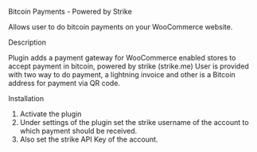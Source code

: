 Bitcoin Payments - Powered by Strike

Allows user to do bitcoin payments on your WooCommerce website.

Description

Plugin adds a payment gateway for WooCommerce enabled stores to accept payment in bitcoin, powered by strike (strike.me)
User is provided with two way to do payment, a lightning invoice and other is a Bitcoin address for payment via QR code.

Installation

1. Activate the plugin
2. Under settings of the plugin set the strike username of the account to which payment should be received.
3. Also set the strike API Key of the account.
